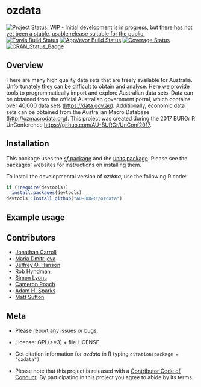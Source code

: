 # ozdata

[![Project Status: WIP - Initial development is in progress, but there has not yet been a stable, usable release suitable for the public.](http://www.repostatus.org/badges/latest/wip.svg)](http://www.repostatus.org/#wip)
[![Travis Build Status](https://img.shields.io/travis/AU-BURGr/ozdata/master.svg?label=Mac%20OSX%20%26%20Linux)](https://travis-ci.org/AU-BURGr/ozdata)
[![AppVeyor Build Status](https://img.shields.io/appveyor/ci/AU-BURGr/ozdata/master.svg?label=Windows)](https://ci.appveyor.com/project/AU-BURGr/ozdata)
[![Coverage Status](https://codecov.io/github/AU-BURGr/ozdata/coverage.svg?branch=master)](https://codecov.io/github/AU-BURGr/ozdata?branch=master)
[![CRAN_Status_Badge](http://www.r-pkg.org/badges/version/ozdata)](https://CRAN.R-project.org/package=ozdata)

## Overview

There are many high quality data sets that are freely available for Australia. Unfortunately they can be difficult to obtain and analyse.  Here we provide tools to programmatically import and explore Australian data sets. Data can be obtained from the official Australian government portal, which contains over 40,000 data sets (https://data.gov.au). Additionally, economic data sets can be obtained from the Australian Macro Database (http://ozmacrodata.org). This project was created during the 2017 BURGr R UnConference https://github.com/AU-BURGr/UnConf2017.

## Installation
This package uses the [_sf_ package](https://github.com/edzer/sfr) and the [units package](https://github.com/edzer/units). Please see the packages' websites for instructions on installing them.

To install the developmental version of _ozdata_, use the following R code:

```r
if (!require(devtools))
  install.packages(devtools)
devtools::install_github("AU-BUGRr/ozdata")
```

## Example usage


## Contributors
- [Jonathan Carroll](https://github.com/jonocarroll)
- [Maria Dmitrijeva](https://github.com/marianess)
- [Jeffrey O. Hanson](https://github.com/jeffreyhanson)
- [Rob Hyndman](https://github.com/robjhyndman)
- [Simon Lyons](https://github.com/SimonLyons)
- [Cameron Roach](https://github.com/camroach87)
- [Adam H. Sparks](https://github.com/adamhsparks)
- [Matt Sutton](https://github.com/matt-sutton)

## Meta

*  Please [report any issues or bugs](https://github.com/AU-BURGr/ozdata/issues).  
    
* License: GPL(>=3) + file LICENSE
    
* Get citation information for _ozdata_ in R typing `citation(package = "ozdata")`  

* Please note that this project is released with a [Contributor Code of Conduct](CONDUCT.md). By participating in this project you agree to abide by its terms.

